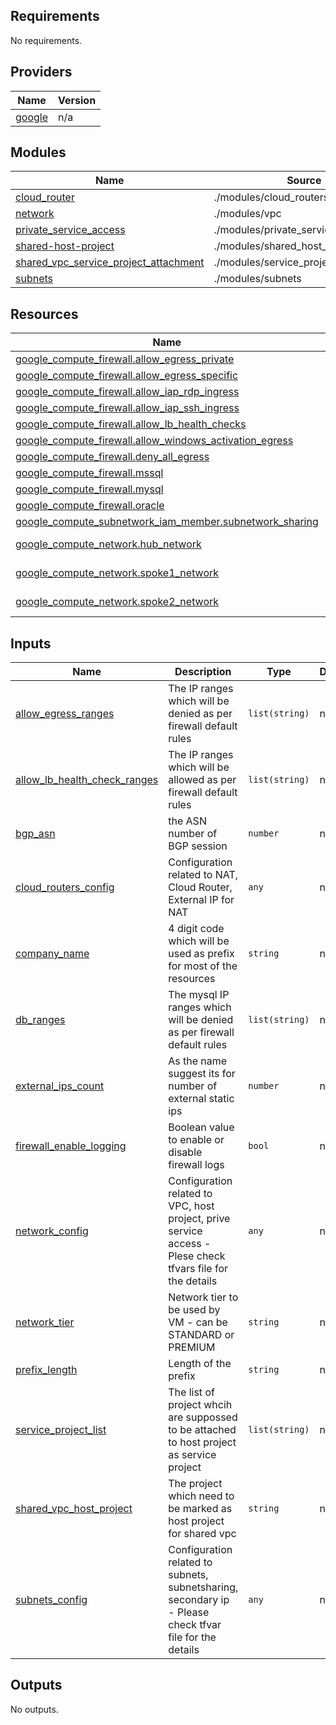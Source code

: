 ## Requirements

No requirements.

## Providers

| Name | Version |
|------|---------|
| <a name="provider_google"></a> [google](#provider\_google) | n/a |

## Modules

| Name | Source | Version |
|------|--------|---------|
| <a name="module_cloud_router"></a> [cloud\_router](#module\_cloud\_router) | ./modules/cloud_routers | n/a |
| <a name="module_network"></a> [network](#module\_network) | ./modules/vpc | n/a |
| <a name="module_private_service_access"></a> [private\_service\_access](#module\_private\_service\_access) | ./modules/private_service_access | n/a |
| <a name="module_shared-host-project"></a> [shared-host-project](#module\_shared-host-project) | ./modules/shared_host_project | n/a |
| <a name="module_shared_vpc_service_project_attachment"></a> [shared\_vpc\_service\_project\_attachment](#module\_shared\_vpc\_service\_project\_attachment) | ./modules/service_project_attachment | n/a |
| <a name="module_subnets"></a> [subnets](#module\_subnets) | ./modules/subnets | n/a |

## Resources

| Name | Type |
|------|------|
| [google_compute_firewall.allow_egress_private](https://registry.terraform.io/providers/hashicorp/google/latest/docs/resources/compute_firewall) | resource |
| [google_compute_firewall.allow_egress_specific](https://registry.terraform.io/providers/hashicorp/google/latest/docs/resources/compute_firewall) | resource |
| [google_compute_firewall.allow_iap_rdp_ingress](https://registry.terraform.io/providers/hashicorp/google/latest/docs/resources/compute_firewall) | resource |
| [google_compute_firewall.allow_iap_ssh_ingress](https://registry.terraform.io/providers/hashicorp/google/latest/docs/resources/compute_firewall) | resource |
| [google_compute_firewall.allow_lb_health_checks](https://registry.terraform.io/providers/hashicorp/google/latest/docs/resources/compute_firewall) | resource |
| [google_compute_firewall.allow_windows_activation_egress](https://registry.terraform.io/providers/hashicorp/google/latest/docs/resources/compute_firewall) | resource |
| [google_compute_firewall.deny_all_egress](https://registry.terraform.io/providers/hashicorp/google/latest/docs/resources/compute_firewall) | resource |
| [google_compute_firewall.mssql](https://registry.terraform.io/providers/hashicorp/google/latest/docs/resources/compute_firewall) | resource |
| [google_compute_firewall.mysql](https://registry.terraform.io/providers/hashicorp/google/latest/docs/resources/compute_firewall) | resource |
| [google_compute_firewall.oracle](https://registry.terraform.io/providers/hashicorp/google/latest/docs/resources/compute_firewall) | resource |
| [google_compute_subnetwork_iam_member.subnetwork_sharing](https://registry.terraform.io/providers/hashicorp/google/latest/docs/resources/compute_subnetwork_iam_member) | resource |
| [google_compute_network.hub_network](https://registry.terraform.io/providers/hashicorp/google/latest/docs/data-sources/compute_network) | data source |
| [google_compute_network.spoke1_network](https://registry.terraform.io/providers/hashicorp/google/latest/docs/data-sources/compute_network) | data source |
| [google_compute_network.spoke2_network](https://registry.terraform.io/providers/hashicorp/google/latest/docs/data-sources/compute_network) | data source |

## Inputs

| Name | Description | Type | Default | Required |
|------|-------------|------|---------|:--------:|
| <a name="input_allow_egress_ranges"></a> [allow\_egress\_ranges](#input\_allow\_egress\_ranges) | The IP ranges which will be denied as per firewall default rules | `list(string)` | n/a | yes |
| <a name="input_allow_lb_health_check_ranges"></a> [allow\_lb\_health\_check\_ranges](#input\_allow\_lb\_health\_check\_ranges) | The IP ranges which will be allowed as per firewall default rules | `list(string)` | n/a | yes |
| <a name="input_bgp_asn"></a> [bgp\_asn](#input\_bgp\_asn) | the ASN number of BGP session | `number` | n/a | yes |
| <a name="input_cloud_routers_config"></a> [cloud\_routers\_config](#input\_cloud\_routers\_config) | Configuration related to NAT, Cloud Router, External IP for NAT | `any` | n/a | yes |
| <a name="input_company_name"></a> [company\_name](#input\_company\_name) | 4 digit code which will be used as prefix for most of the resources | `string` | n/a | yes |
| <a name="input_db_ranges"></a> [db\_ranges](#input\_db\_ranges) | The mysql IP ranges which will be denied as per firewall default rules | `list(string)` | n/a | yes |
| <a name="input_external_ips_count"></a> [external\_ips\_count](#input\_external\_ips\_count) | As the name suggest its for number of external static ips | `number` | n/a | yes |
| <a name="input_firewall_enable_logging"></a> [firewall\_enable\_logging](#input\_firewall\_enable\_logging) | Boolean value to enable or disable firewall logs | `bool` | n/a | yes |
| <a name="input_network_config"></a> [network\_config](#input\_network\_config) | Configuration related to VPC, host project, prive service access - Plese check tfvars file for the details | `any` | n/a | yes |
| <a name="input_network_tier"></a> [network\_tier](#input\_network\_tier) | Network tier to be used by VM - can be  STANDARD or PREMIUM | `string` | n/a | yes |
| <a name="input_prefix_length"></a> [prefix\_length](#input\_prefix\_length) | Length of the prefix | `string` | n/a | yes |
| <a name="input_service_project_list"></a> [service\_project\_list](#input\_service\_project\_list) | The list of project whcih are suppossed to be attached to host project as service project | `list(string)` | n/a | yes |
| <a name="input_shared_vpc_host_project"></a> [shared\_vpc\_host\_project](#input\_shared\_vpc\_host\_project) | The project which need to be marked as host project for shared vpc | `string` | n/a | yes |
| <a name="input_subnets_config"></a> [subnets\_config](#input\_subnets\_config) | Configuration related to subnets, subnetsharing, secondary ip - Please check tfvar file for the details | `any` | n/a | yes |

## Outputs

No outputs.
